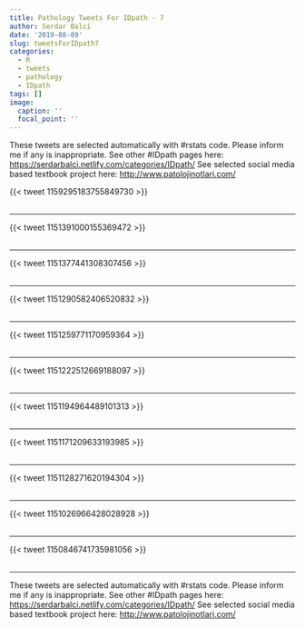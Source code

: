 ```yaml
---
title: Pathology Tweets For IDpath - 7
author: Serdar Balci
date: '2019-08-09'
slug: tweetsForIDpath7
categories:
  - R
  - tweets
  - pathology
  - IDpath
tags: []
image:
  caption: ''
  focal_point: ''
---
```



These tweets are selected automatically with #rstats code. Please inform me if any is inappropriate.
See other #IDpath pages here: https://serdarbalci.netlify.com/categories/IDpath/ 
See selected social media based textbook project here: http://www.patolojinotlari.com/

{{< tweet 1159295183755849730 >}}
<br>
<br>
<hr>
{{< tweet 1151391000155369472 >}}
<br>
<br>
<hr>
{{< tweet 1151377441308307456 >}}
<br>
<br>
<hr>
{{< tweet 1151290582406520832 >}}
<br>
<br>
<hr>
{{< tweet 1151259771170959364 >}}
<br>
<br>
<hr>
{{< tweet 1151222512669188097 >}}
<br>
<br>
<hr>
{{< tweet 1151194964489101313 >}}
<br>
<br>
<hr>
{{< tweet 1151171209633193985 >}}
<br>
<br>
<hr>
{{< tweet 1151128271620194304 >}}
<br>
<br>
<hr>
{{< tweet 1151026966428028928 >}}
<br>
<br>
<hr>
{{< tweet 1150846741735981056 >}}
<br>
<br>
<hr>


These tweets are selected automatically with #rstats code. Please inform me if any is inappropriate.
See other #IDpath pages here: https://serdarbalci.netlify.com/categories/IDpath/ 
See selected social media based textbook project here: http://www.patolojinotlari.com/
